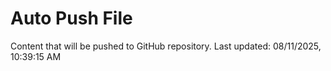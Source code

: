 # Auto Push File

Content that will be pushed to GitHub repository.
Last updated: 08/11/2025, 10:39:15 AM